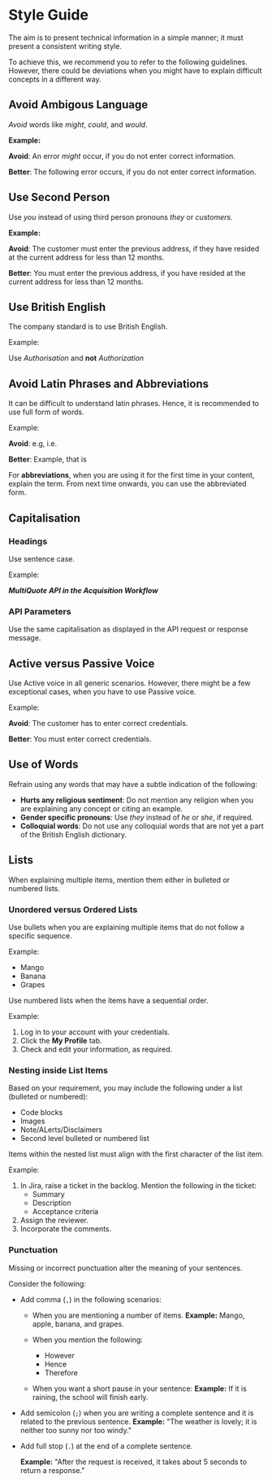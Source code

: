 # Style Guide

The aim is to present technical information in a simple manner; it must present a consistent writing style.

To achieve this, we recommend you to refer to the following guidelines. However, there could be deviations when you might have to explain difficult concepts in a different way.

## Avoid Ambigous Language

*Avoid* words like *might*, *could*, and *would*.

**Example:**

**Avoid**: An error *might* occur, if you do not enter correct information.

**Better**: The following error occurs, if you do not enter correct information.

## Use Second Person

Use *you* instead of using third person pronouns *they* or *customers*.

**Example:**

**Avoid**: The customer must enter the previous address, if they have resided at the current address for less than 12 months.

**Better**: You must enter the previous address, if you have resided at the current address for less than 12 months.

## Use British English

The company standard is to use British English.

Example:

Use *Authorisation* and **not** *Authorization*

## Avoid Latin Phrases and Abbreviations

It can be difficult to understand latin phrases. Hence, it is recommended to use full form of words.

Example:

**Avoid**: e.g, i.e.

**Better**: Example, that is

For **abbreviations**, when you are using it for the first time in your content, explain the term. From next time onwards, you can use the abbreviated form.

## Capitalisation

### Headings

Use sentence case.

Example:

***MultiQuote API in the Acquisition Workflow***

### API Parameters

Use the same capitalisation as displayed in the API request or response message.

## Active versus Passive Voice

Use Active voice in all generic scenarios. However, there might be a few exceptional cases, when you have to use Passive voice.

Example:

**Avoid**: The customer has to enter correct credentials.

**Better**: You must enter correct credentials.

## Use of Words

Refrain using any words that may have a subtle indication of the following:

* **Hurts any religious sentiment**: Do not mention any religion when you are explaining any concept or citing an example.
* **Gender specific pronouns**: Use *they* instead of *he* or *she*, if required.
* **Colloquial words**: Do not use any colloquial words that are not yet a part of the British English dictionary.

## Lists

When explaining multiple items, mention them either in bulleted or numbered lists.

### Unordered versus Ordered Lists

Use bullets when you are explaining multiple items that do not follow a specific sequence.

Example:

* Mango
* Banana
* Grapes

Use numbered lists when the items have a sequential order.

Example:

1. Log in to your account with your credentials.
2. Click the **My Profile** tab.
3. Check and edit your information, as required.

### Nesting inside List Items

Based on your requirement, you may include the following under a list (bulleted or numbered):

* Code blocks
* Images
* Note/ALerts/Disclaimers
* Second level bulleted or numbered list

Items within the nested list must align with the first character of the list item.

Example:

1. In Jira, raise a ticket in the backlog. Mention the following in the ticket:
    * Summary
    * Description
    * Acceptance criteria
2. Assign the reviewer.
3. Incorporate the comments.

### Punctuation

Missing or incorrect punctuation alter the meaning of your sentences.

Consider the following:

* Add comma (`,`) in the following scenarios:
  * When you are mentioning a number of items.
    **Example:**  Mango, apple, banana, and grapes.

  * When you mention the following:
    * However
    * Hence
    * Therefore

  * When you want a short pause in your sentence:
    **Example:** If it is raining, the school will finish early.

* Add semicolon (`;`) when you are writing a complete sentence and it is related to the previous sentence.
  **Example:**  "The weather is lovely; it is neither too sunny nor too windy."

* Add full stop (`.`) at the end of a complete sentence.

  **Example:** "After the request is received, it takes about 5 seconds to return a response."
